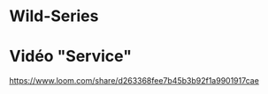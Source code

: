 # Wild-Series

<h1> Vidéo "Service" </h1>

https://www.loom.com/share/d263368fee7b45b3b92f1a9901917cae
